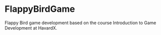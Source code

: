 # FlappyBirdGame
Flappy Bird game development based on the course Introduction to Game Development at HavardX.
